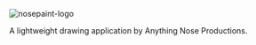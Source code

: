 ![nosepaint-logo](https://github.com/user-attachments/assets/f09ee4bc-b24b-4a5a-82dd-a0462f334228)


A lightweight drawing application by Anything Nose Productions.  
